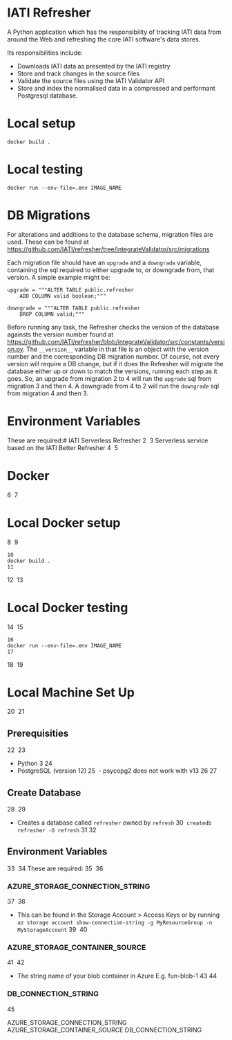 # IATI Refresher
A Python application which has the responsibility of tracking IATI data from around the Web and refreshing the core IATI software's data stores.

Its responsibilities include:

- Downloads IATI data as presented by the IATI registry
- Store and track changes in the source files
- Validate the source files using the IATI Validator API
- Store and index the normalised data in a compressed and performant Postgresql database.

# Local setup
```
docker build .
```

# Local testing
```
docker run --env-file=.env IMAGE_NAME
```

# DB Migrations

For alterations and additions to the database schema, migration files are used. These can be found at https://github.com/IATI/refresher/tree/integrateValidator/src/migrations


Each migration file should have an `upgrade` and a `downgrade` variable, containing the sql required to either upgrade to, or downgrade from, that version. A simple example might be:

```
upgrade = """ALTER TABLE public.refresher
    ADD COLUMN valid boolean;"""

downgrade = """ALTER TABLE public.refresher
    DROP COLUMN valid;"""
```

Before running any task, the Refresher checks the version of the database againsts the version number found at https://github.com/IATI/refresher/blob/integrateValidator/src/constants/version.py. The `__version__` variable in that file is an object with the version number and the corresponding DB migration number. Of course, not every version will require a DB change, but if it does the Refresher will migrate the database either up or down to match the versions, running each step as it goes. So, an upgrade from migration 2 to 4 will run the `upgrade` sql from migration 3 and then 4. A downgrade from 4 to 2 will run the `downgrade` sql from migration 4 and then 3.

# Environment Variables

These are required:# IATI Serverless Refresher
2
​
3
Serverless service based on the IATI Better Refresher
4
​
5
# Docker
6
​
7
# Local Docker setup
8
​
9
```
10
docker build .
11
```
12
​
13
# Local Docker testing
14
​
15
```
16
docker run --env-file=.env IMAGE_NAME
17
```
18
​
19
# Local Machine Set Up
20
​
21
## Prerequisities
22
​
23
- Python 3
24
- PostgreSQL (version 12)
25
  - psycopg2 does not work with v13
26
​
27
## Create Database
28
​
29
- Creates a database called `refresher` owned by `refresh`
30
  `createdb refresher -O refresh`
31
​
32
## Environment Variables
33
​
34
These are required:
35
​
36
### AZURE_STORAGE_CONNECTION_STRING
37
​
38
- This can be found in the Storage Account > Access Keys or by running `az storage account show-connection-string -g MyResourceGroup -n MyStorageAccount`
39
​
40
### AZURE_STORAGE_CONTAINER_SOURCE
41
​
42
- The string name of your blob container in Azure E.g. fun-blob-1
43
​
44
### DB_CONNECTION_STRING
45


AZURE_STORAGE_CONNECTION_STRING
AZURE_STORAGE_CONTAINER_SOURCE
DB_CONNECTION_STRING
